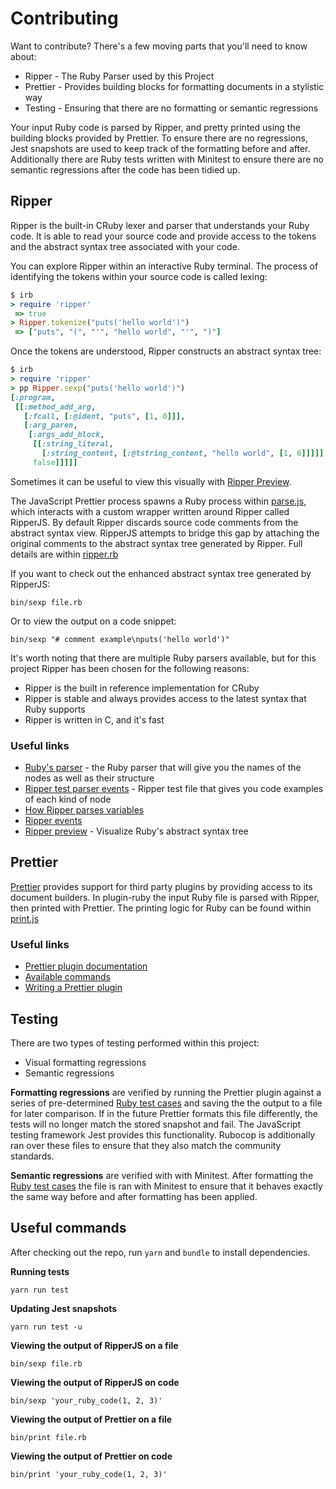 # Contributing

Want to contribute? There's a few moving parts that you'll need to know about:

- Ripper - The Ruby Parser used by this Project
- Prettier - Provides building blocks for formatting documents in a stylistic way
- Testing - Ensuring that there are no formatting or semantic regressions

Your input Ruby code is parsed by Ripper, and pretty printed using the building blocks provided by Prettier. To ensure there are no regressions, Jest snapshots are used to keep track of the formatting before and after. Additionally there are Ruby tests written with Minitest to ensure there are no semantic regressions after the code has been tidied up.

## Ripper

Ripper is the built-in CRuby lexer and parser that understands your Ruby code. It is able to read your source code and provide access to the tokens and the abstract syntax tree associated with your code.

You can explore Ripper within an interactive Ruby terminal. The process of identifying the tokens within your source code is called lexing:

<!-- prettier-ignore -->
```ruby
$ irb
> require 'ripper'
 => true
> Ripper.tokenize("puts('hello world')")
 => ["puts", "(", "'", "hello world", "'", ")"]
```

Once the tokens are understood, Ripper constructs an abstract syntax tree:

<!-- prettier-ignore -->
```ruby
$ irb
> require 'ripper'
> pp Ripper.sexp("puts('hello world')")
[:program,
 [[:method_add_arg,
   [:fcall, [:@ident, "puts", [1, 0]]],
   [:arg_paren,
    [:args_add_block,
     [[:string_literal,
       [:string_content, [:@tstring_content, "hello world", [1, 6]]]]],
     false]]]]]
```

Sometimes it can be useful to view this visually with
[Ripper Preview](https://ripper-preview.herokuapp.com).

The JavaScript Prettier process spawns a Ruby process within [parse.js](src/parse.js), which interacts with a custom wrapper written around Ripper called RipperJS. By default Ripper discards source code comments from the abstract syntax view. RipperJS attempts to bridge this gap by attaching the original comments to the abstract syntax tree generated by Ripper. Full details are within [ripper.rb](src/ripper.rb)

If you want to check out the enhanced abstract syntax tree generated by RipperJS:

```
bin/sexp file.rb
```

Or to view the output on a code snippet:

```
bin/sexp "# comment example\nputs('hello world')"
```

It's worth noting that there are multiple Ruby parsers available, but for this project Ripper has been chosen for the following reasons:

- Ripper is the built in reference implementation for CRuby
- Ripper is stable and always provides access to the latest syntax that Ruby supports
- Ripper is written in C, and it's fast

### Useful links

- [Ruby's parser](https://github.com/ruby/ruby/blob/trunk/parse.y) - the Ruby parser that will give
  you the names of the nodes as well as their structure
- [Ripper test parser events](https://github.com/ruby/ruby/blob/trunk/test/ripper/test_parser_events.rb) -
  Ripper test file that gives you code examples of each kind of node
- [How Ripper parses variables](https://rmosolgo.github.io/blog/2018/05/21/how-ripper-parses-variables/)
- [Ripper events](https://rmosolgo.github.io/ripper_events/)
- [Ripper preview](https://ripper-preview.herokuapp.com) - Visualize Ruby's abstract syntax tree

## Prettier

[Prettier](https://prettier.io/) provides support for third party plugins by providing access to its
document builders. In plugin-ruby the input Ruby file is parsed with Ripper, then printed with
Prettier. The printing logic for Ruby can be found within [print.js](src/print.js)

### Useful links

- [Prettier plugin documentation](https://prettier.io/docs/en/plugins.html)
- [Available commands](https://github.com/prettier/prettier/blob/master/commands.md)
- [Writing a Prettier plugin](https://medium.com/@fvictorio/how-to-write-a-plugin-for-prettier-a0d98c845e70)

## Testing

There are two types of testing performed within this project:

- Visual formatting regressions
- Semantic regressions

**Formatting regressions** are verified by running the Prettier plugin against a series of
pre-determined [Ruby test cases](test/cases) and saving the the output to a file for later
comparison. If in the future Prettier formats this file differently, the tests will no longer match
the stored snapshot and fail. The JavaScript testing framework Jest provides this functionality.
Rubocop is additionally ran over these files to ensure that they also match the community standards.

**Semantic regressions** are verified with with Minitest. After formatting the
[Ruby test cases](test/cases) the file is ran with Minitest to ensure that it behaves exactly the
same way before and after formatting has been applied.

## Useful commands

After checking out the repo, run `yarn` and `bundle` to install dependencies.

**Running tests**

```
yarn run test
```

**Updating Jest snapshots**

```
yarn run test -u
```

**Viewing the output of RipperJS on a file**

```
bin/sexp file.rb
```

**Viewing the output of RipperJS on code**

```
bin/sexp 'your_ruby_code(1, 2, 3)'
```

**Viewing the output of Prettier on a file**

```
bin/print file.rb
```

**Viewing the output of Prettier on code**

```
bin/print 'your_ruby_code(1, 2, 3)'
```
